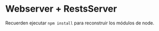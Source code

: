 # Webserver + RestsServer

Recuerden ejecutar ```npm install``` para reconstruir los módulos de node.